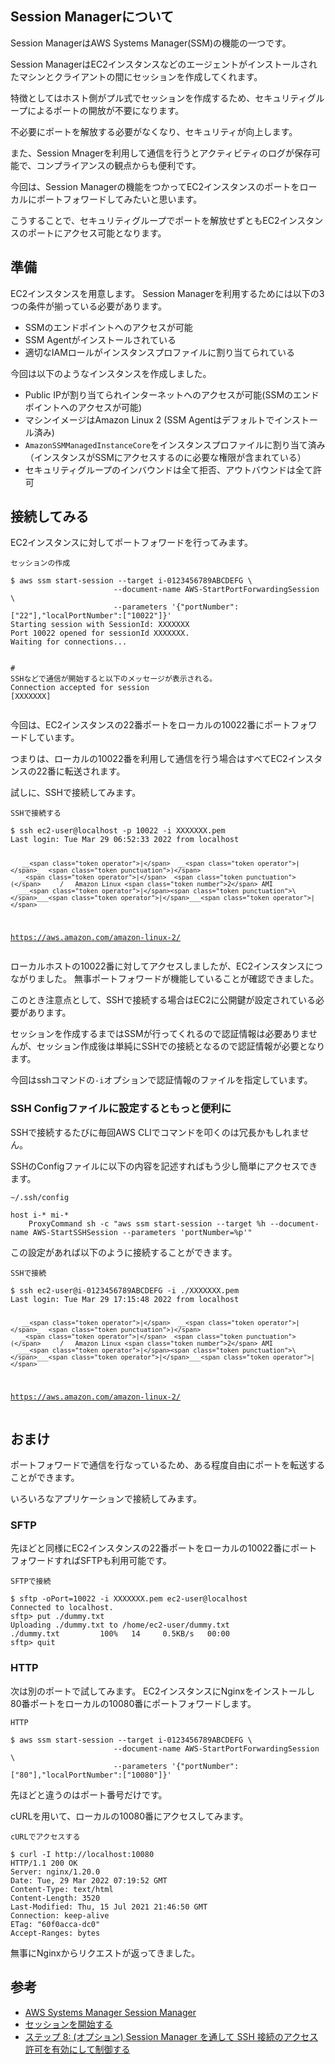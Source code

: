 <h2 id="toc-1">Session Managerについて</h2>
<p>Session ManagerはAWS Systems Manager(SSM)の機能の一つです。</p>
<p>Session ManagerはEC2インスタンスなどのエージェントがインストールされたマシンとクライアントの間にセッションを作成してくれます。</p>
<p>特徴としてはホスト側がプル式でセッションを作成するため、セキュリティグループによるポートの開放が不要になります。</p>
<p>不必要にポートを解放する必要がなくなり、セキュリティが向上します。</p>
<p>また、Session Mnagerを利用して通信を行うとアクティビティのログが保存可能で、コンプライアンスの観点からも便利です。</p>
<p>今回は、Session Managerの機能をつかってEC2インスタンスのポートをローカルにポートフォワードしてみたいと思います。</p>
<p>こうすることで、セキュリティグループでポートを解放せずともEC2インスタンスのポートにアクセス可能となります。</p>
<h2 id="toc-2">準備</h2>
<p>EC2インスタンスを用意します。
Session Managerを利用するためには以下の3つの条件が揃っている必要があります。</p>
<ul>
<li>SSMのエンドポイントへのアクセスが可能</li>
<li>SSM Agentがインストールされている</li>
<li>適切なIAMロールがインスタンスプロファイルに割り当てられている</li>
</ul>
<p>今回は以下のようなインスタンスを作成しました。</p>
<ul>
<li>Public IPが割り当てられインターネットへのアクセスが可能(SSMのエンドポイントへのアクセスが可能)</li>
<li>マシンイメージはAmazon Linux 2 (SSM Agentはデフォルトでインストール済み)</li>
<li><code>AmazonSSMManagedInstanceCore</code>をインスタンスプロファイルに割り当て済み（インスタンスがSSMにアクセスするのに必要な権限が含まれている）</li>
<li>セキュリティグループのインバウンドは全て拒否、アウトバウンドは全て許可</li>
</ul>
<h2 id="toc-3">接続してみる</h2>
<p>EC2インスタンスに対してポートフォワードを行ってみます。</p>
<p class="file-name"><code>セッションの作成</code></p><pre class="code language-bash" tabindex="0"><code class="language-bash">$ aws ssm start-session --target i-0123456789ABCDEFG <span class="token punctuation">\</span>
                       --document-name AWS-StartPortForwardingSession <span class="token punctuation">\</span>
                       --parameters <span class="token string">'{"portNumber":["22"],"localPortNumber":["10022"]}'</span>
Starting session with SessionId: XXXXXXX
Port <span class="token number">10022</span> opened <span class="token keyword">for</span> sessionId XXXXXXX.
Waiting <span class="token keyword">for</span> connections<span class="token punctuation">..</span>.

<span class="token comment"># SSHなどで通信が開始すると以下のメッセージが表示される。</span>
Connection accepted <span class="token keyword">for</span> session <span class="token punctuation">[</span>XXXXXXX<span class="token punctuation">]</span></code></pre>
<p>今回は、EC2インスタンスの22番ポートをローカルの10022番にポートフォワードしています。</p>
<p>つまりは、ローカルの10022番を利用して通信を行う場合はすべてEC2インスタンスの22番に転送されます。</p>
<p>試しに、SSHで接続してみます。</p>
<p class="file-name"><code>SSHで接続する</code></p><pre class="code language-bash" tabindex="0"><code class="language-bash">$ <span class="token function">ssh</span> ec2-user@localhost -p <span class="token number">10022</span> -i XXXXXXX.pem 
Last login: Tue Mar <span class="token number">29</span> 06:52:33 <span class="token number">2022</span> from localhost

       __<span class="token operator">|</span>  __<span class="token operator">|</span>_  <span class="token punctuation">)</span>
       _<span class="token operator">|</span>  <span class="token punctuation">(</span>     /   Amazon Linux <span class="token number">2</span> AMI
      ___<span class="token operator">|</span><span class="token punctuation">\</span>___<span class="token operator">|</span>___<span class="token operator">|</span>

https://aws.amazon.com/amazon-linux-2/</code></pre>
<p>ローカルホストの10022番に対してアクセスしましたが、EC2インスタンスにつながりました。
無事ポートフォワードが機能していることが確認できました。</p>
<p>このとき注意点として、SSHで接続する場合はEC2に公開鍵が設定されている必要があります。</p>
<p>セッションを作成するまではSSMが行ってくれるので認証情報は必要ありませんが、セッション作成後は単純にSSHでの接続となるので認証情報が必要となります。</p>
<p>今回はsshコマンドの<code>-i</code>オプションで認証情報のファイルを指定しています。</p>
<h3 id="toc-4">SSH Configファイルに設定するともっと便利に</h3>
<p>SSHで接続するたびに毎回AWS CLIでコマンドを叩くのは冗長かもしれません。</p>
<p>SSHのConfigファイルに以下の内容を記述すればもう少し簡単にアクセスできます。</p>
<p class="file-name"><code>~/.ssh/config</code></p><pre class="code language-bash" tabindex="0"><code class="language-bash"><span class="token function">host</span> i-* mi-*
    ProxyCommand <span class="token function">sh</span> -c <span class="token string">"aws ssm start-session --target %h --document-name AWS-StartSSHSession --parameters 'portNumber=%p'"</span></code></pre>
<p>この設定があれば以下のように接続することができます。</p>
<p class="file-name"><code>SSHで接続</code></p><pre class="code language-bash" tabindex="0"><code class="language-bash">$ <span class="token function">ssh</span> ec2-user@i-0123456789ABCDEFG -i ./XXXXXXX.pem 
Last login: Tue Mar <span class="token number">29</span> <span class="token number">17</span>:15:48 <span class="token number">2022</span> from localhost

       __<span class="token operator">|</span>  __<span class="token operator">|</span>_  <span class="token punctuation">)</span>
       _<span class="token operator">|</span>  <span class="token punctuation">(</span>     /   Amazon Linux <span class="token number">2</span> AMI
      ___<span class="token operator">|</span><span class="token punctuation">\</span>___<span class="token operator">|</span>___<span class="token operator">|</span>

https://aws.amazon.com/amazon-linux-2/</code></pre>
<h2 id="toc-5">おまけ</h2>
<p>ポートフォワードで通信を行なっているため、ある程度自由にポートを転送することができます。</p>
<p>いろいろなアプリケーションで接続してみます。</p>
<h3 id="toc-6">SFTP</h3>
<p>先ほどと同様にEC2インスタンスの22番ポートをローカルの10022番にポートフォワードすればSFTPも利用可能です。</p>
<p class="file-name"><code>SFTPで接続</code></p><pre class="code language-bash" tabindex="0"><code class="language-bash">$ <span class="token function">sftp</span> -oPort<span class="token operator">=</span><span class="token number">10022</span> -i XXXXXXX.pem ec2-user@localhost
Connected to localhost.
sftp<span class="token operator">&gt;</span> put ./dummy.txt 
Uploading ./dummy.txt to /home/ec2-user/dummy.txt
./dummy.txt         <span class="token number">100</span>%   <span class="token number">14</span>     <span class="token number">0</span>.5KB/s   00:00    
sftp<span class="token operator">&gt;</span> quit</code></pre>
<h3 id="toc-7">HTTP</h3>
<p>次は別のポートで試してみます。
EC2インスタンスにNginxをインストールし80番ポートをローカルの10080番にポートフォワードします。</p>
<p class="file-name"><code>HTTP</code></p><pre class="code language-bash" tabindex="0"><code class="language-bash">$ aws ssm start-session --target i-0123456789ABCDEFG <span class="token punctuation">\</span>
                       --document-name AWS-StartPortForwardingSession <span class="token punctuation">\</span>
                       --parameters <span class="token string">'{"portNumber":["80"],"localPortNumber":["10080"]}'</span></code></pre>
<p>先ほどと違うのはポート番号だけです。</p>
<p>cURLを用いて、ローカルの10080番にアクセスしてみます。</p>
<p class="file-name"><code>cURLでアクセスする</code></p><pre class="code language-bash" tabindex="0"><code class="language-bash">$ <span class="token function">curl</span> -I http://localhost:10080
HTTP/1.1 <span class="token number">200</span> OK
Server: nginx/1.20.0
Date: Tue, <span class="token number">29</span> Mar <span class="token number">2022</span> 07:19:52 GMT
Content-Type: text/html
Content-Length: <span class="token number">3520</span>
Last-Modified: Thu, <span class="token number">15</span> Jul <span class="token number">2021</span> <span class="token number">21</span>:46:50 GMT
Connection: keep-alive
ETag: <span class="token string">"60f0acca-dc0"</span>
Accept-Ranges: bytes</code></pre>
<p>無事にNginxからリクエストが返ってきました。</p>
<h2 id="toc-8">参考</h2>
<ul>
<li><a href="https://docs.aws.amazon.com/ja_jp/systems-manager/latest/userguide/session-manager.html">AWS Systems Manager Session Manager</a></li>
<li><a href="https://docs.aws.amazon.com/ja_jp/systems-manager/latest/userguide/session-manager-working-with-sessions-start.html">セッションを開始する</a></li>
<li><a href="https://docs.aws.amazon.com/ja_jp/systems-manager/latest/userguide/session-manager-getting-started-enable-ssh-connections.html">ステップ 8: (オプション) Session Manager を通して SSH 接続のアクセス許可を有効にして制御する</a></li>
</ul>
